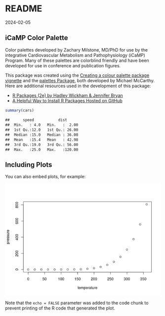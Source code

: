 README
================
2024-02-05

## iCaMP Color Palette

Color palettes developed by Zachary Milstone, MD/PhD for use by the
integrative Cardiovascular Metabolism and Pathophysiology (iCaMP)
Program. Many of these palettes are colorblind friendly and have been
developed for use in conference and publication figures.

This package was created using the [Creating a colour palette package
vignette](https://mccarthy-m-g.github.io/palettes/articles/creating-packages.html)
and the [palettes
Package](https://mccarthy-m-g.github.io/palettes/index.html), both
developed by Michael McCarthy. Here are additional resources used in the
development of this package:

- [R Packages (2e) by Hadley Wickham & Jennifer
  Bryan](https://r-pkgs.org/)
- [A Helpful Way to Install R Packages Hosted on
  GitHub](https://cran.r-project.org/web/packages/githubinstall/vignettes/githubinstall.html)

``` r
summary(cars)
```

    ##      speed           dist       
    ##  Min.   : 4.0   Min.   :  2.00  
    ##  1st Qu.:12.0   1st Qu.: 26.00  
    ##  Median :15.0   Median : 36.00  
    ##  Mean   :15.4   Mean   : 42.98  
    ##  3rd Qu.:19.0   3rd Qu.: 56.00  
    ##  Max.   :25.0   Max.   :120.00

## Including Plots

You can also embed plots, for example:

![](README_files/figure-gfm/pressure-1.png)<!-- -->

Note that the `echo = FALSE` parameter was added to the code chunk to
prevent printing of the R code that generated the plot.
